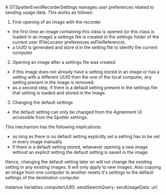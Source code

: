 A GTSpotterEventRecorderSettings manages  user preferences related to  sending usage data. This works as follows:  1. First opening of an image with the recorder- the first time an image containing this class is opened (or  this class is loaded in an image) a settings file is created in the settings folder of the current user (FileLocator preferences asFileReference).- a UUID is generated and store d in the setting file to identfy the current computer2. Opening an image after a settings file was created- if this image does not already have a setting stored in an image or has a setting with a different UUID then the one of the local computer, any setting present in the image is removed.- as a second step, if there is a default setting present in the settings file that setting is loaded and stored in the image.3. Changing the default settings- the default setting can only be changed from the Agreement UI accessible from the Spotter settings.This mechanism has the following implications:- as long as there is no default setting explicitly set a setting has to be set in every image manually- if there is a default setting stored, whenever opening a new image without an explicit setting the default setting  is saved in the image.Hence, changing the default setting later on will not change the existing setting in any existing images. It will only apply to new images.Also copying an image from one computer to another resets it's settings to the default settings of the destination computer.Instance Variables	computerUUID:		<Object>	sendSearchQuery:		<Object>	sendUsageData:		<Object>	url:		<Object>	userAnsweredAgreement:		<Object>computerUUID	- xxxxxsendSearchQuery	- xxxxxsendUsageData	- xxxxxurl	- xxxxxuserAnsweredAgreement	- xxxxx